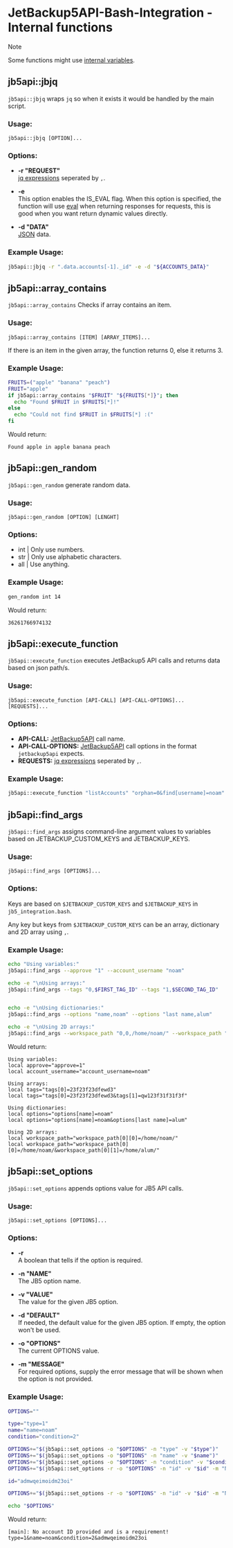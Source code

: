 # JetBackup5API-Bash-Integration - Internal functions

>[!NOTE]
> Some functions might use [internal variables](/docs/internal_variables.md).

## jb5api::jbjq

`jb5api::jbjq` wraps `jq` so when it exists it would be handled by the main script.

### Usage:
```
jb5api::jbjq [OPTION]...
```

### Options:
- **-r "REQUEST"**  
  [jq expressions](https://jqlang.org/manual/) seperated by `,`.

- **-e**  
  This option enables the IS_EVAL flag.
  When this option is specified, the function will use [eval](https://www.geeksforgeeks.org/using-the-eval-command-in-linux-to-run-variables-as-commands/) when returning responses for requests, this is good when you want return dynamic values directly.

- **-d "DATA"**  
  [JSON](https://www.json.org/json-en.html) data.

### Example Usage:

```bash
jb5api::jbjq -r ".data.accounts[-1]._id" -e -d "${ACCOUNTS_DATA}"
```

## jb5api::array_contains

`jb5api::array_contains` Checks if array contains an item.

### Usage:
```
jb5api::array_contains [ITEM] [ARRAY_ITEMS]...
```

If there is an item in the given array, the function returns 0, else it returns 3.

### Example Usage:

```bash
FRUITS=("apple" "banana" "peach")
FRUIT="apple"
if jb5api::array_contains "$FRUIT" "${FRUITS[*]}"; then
  echo "Found $FRUIT in $FRUITS[*]!"
else
  echo "Could not find $FRUIT in $FRUITS[*] :("
fi
```

Would return:
```
Found apple in apple banana peach
```

## jb5api::gen_random

`jb5api::gen_random` generate random data.

### Usage:
```
jb5api::gen_random [OPTION] [LENGHT]
```

### Options:

- int | Only use numbers.
- str | Only use alphabetic characters.
- all | Use anything.

### Example Usage:

```bash
gen_random int 14
```

Would return:
```
36261766974132
```

## jb5api::execute_function

`jb5api::execute_function` executes JetBackup5 API calls and returns data based on json path/s.

### Usage:
```
jb5api::execute_function [API-CALL] [API-CALL-OPTIONS]... [REQUESTS]...
```

### Options:

- **API-CALL:** [JetBackup5API](https://docs.jetbackup.com/v5.3/api/) call name.
- **API-CALL-OPTIONS:** [JetBackup5API](https://docs.jetbackup.com/v5.3/api/) call options in the format `jetbackup5api` expects.
- **REQUESTS:** [jq expressions](https://jqlang.org/manual/) seperated by `,`.

### Example Usage:

```bash
jb5api::execute_function "listAccounts" "orphan=0&find[username]=noam" ".data.accounts[-1]._id"
```

## jb5api::find_args

`jb5api::find_args` assigns command-line argument values to variables based on JETBACKUP_CUSTOM_KEYS and JETBACKUP_KEYS.

### Usage:
```
jb5api::find_args [OPTIONS]...
```

### Options:

Keys are based on `$JETBACKUP_CUSTOM_KEYS` and `$JETBACKUP_KEYS` in `jb5_integration.bash`.

Any key but keys from `$JETBACKUP_CUSTOM_KEYS` can be an array, dictionary and 2D array using `,`.

### Example Usage:

```bash
echo "Using variables:"
jb5api::find_args --approve "1" --account_username "noam"

echo -e "\nUsing arrays:"
jb5api::find_args --tags "0,$FIRST_TAG_ID" --tags "1,$SECOND_TAG_ID"


echo -e "\nUsing dictionaries:"
jb5api::find_args --options "name,noam" --options "last name,alum"

echo -e "\nUsing 2D arrays:"
jb5api::find_args --workspace_path "0,0,/home/noam/" --workspace_path "0,1,/home/alum/"
```

Would return:
```
Using variables:
local approve="approve=1"
local account_username="account_username=noam"

Using arrays:
local tags="tags[0]=23f23f23dfewd3"
local tags="tags[0]=23f23f23dfewd3&tags[1]=qw123f31f31f3f"

Using dictionaries:
local options="options[name]=noam"
local options="options[name]=noam&options[last name]=alum"

Using 2D arrays:
local workspace_path="workspace_path[0][0]=/home/noam/"
local workspace_path="workspace_path[0][0]=/home/noam/&workspace_path[0][1]=/home/alum/"
```

## jb5api::set_options

`jb5api::set_options` appends options value for JB5 API calls.

### Usage:
```
jb5api::set_options [OPTIONS]...
```

### Options:
- **-r**  
  A boolean that tells if the option is required.

- **-n "NAME"**  
  The JB5 option name.

- **-v "VALUE"**  
  The value for the given JB5 option.

- **-d "DEFAULT"**  
  If needed, the default value for the given JB5 option. If empty, the option won't be used.

- **-o "OPTIONS"**  
  The current OPTIONS value.

- **-m "MESSAGE"**  
  For required options, supply the error message that will be shown when the option is not provided.

### Example Usage:

```bash
OPTIONS=""

type="type=1"
name="name=noam"
condition="condition=2"

OPTIONS+="$(jb5api::set_options -o "$OPTIONS" -n "type" -v "$type")"
OPTIONS+="$(jb5api::set_options -o "$OPTIONS" -n "name" -v "$name")"
OPTIONS+="$(jb5api::set_options -o "$OPTIONS" -n "condition" -v "$condition")"
OPTIONS+="$(jb5api::set_options -r -o "$OPTIONS" -n "id" -v "$id" -m "No account ID provided and is a requirement!")"

id="admwqeimoidm23oi"

OPTIONS+="$(jb5api::set_options -r -o "$OPTIONS" -n "id" -v "$id" -m "No account ID provided and is a requirement!")"

echo "$OPTIONS"
```

Would return:
```
[main]: No account ID provided and is a requirement!
type=1&name=noam&condition=2&admwqeimoidm23oi
```